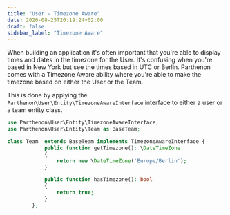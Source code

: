 ```yaml
---
title: "User - Timezone Aware"
date: 2020-08-25T20:19:24+02:00
draft: false
sidebar_label: "Timezone Aware"
---
```

When building an application it's often important that you're able to display times and dates in the timezone for the User. It's confusing when you're based in New York but see the times based in UTC or Berlin. Parthenon comes with a Timezone Aware ability where you're able to make the timezone based on either the User or the Team.

This is done by applying the `Parthenon\User\Entity\TimezoneAwareInterface` interface to either a user or a team entity class.

```php
use Parthenon\User\Entity\TimezoneAwareInterface;
use Parthenon\User\Entity\Team as BaseTeam;

class Team  extends BaseTeam implements TimezoneAwareInterface {
            public function getTimezone(): \DateTimeZone
            {
                return new \DateTimeZone('Europe/Berlin');
            }

            public function hasTimezone(): bool
            {
                return true;
            }
        };
```
